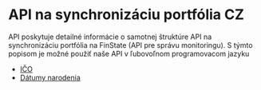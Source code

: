 # API na synchronizáciu portfólia CZ
API poskytuje detailné informácie o samotnej štruktúre API na synchronizáciu portfólia na 
FinState (API pre správu monitoringu). S týmto popisom je možné použiť naše API v ľubovoľnom 
programovacom jazyku

- [IČO](cz-api/sk/additional/monitoring-ico.md)
- [Dátumy narodenia](cz-api/sk/additional/monitoring-dates.md)

